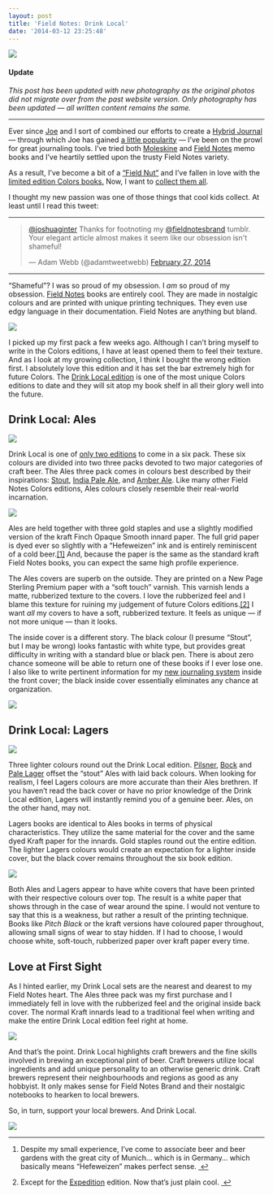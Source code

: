 ```yaml
---
layout: post
title: 'Field Notes: Drink Local'
date: '2014-03-12 23:25:48'
---
```



![](/media/images/2014/Jul/P7120059.jpg)

#### Update
*This post has been updated with new photography as the original photos did not migrate over from the past website version. Only photography has been updated — all written content remains the same.*

---

<p data-preserve-html-node="true">Ever since <a data-preserve-html-node="true" href="http://jwie.be">Joe</a> and I sort of combined our efforts to create a <a data-preserve-html-node="true" href="http://www.thenewsprint.co//the-hybrid-journal">Hybrid Journal</a> — through which Joe has gained <a data-preserve-html-node="true" href="http://shawnblanc.net/2014/03/reporter-day-one-and-launch-center-pro/">a little popularity</a> — I’ve been on the prowl for great journaling tools. I’ve tried both <a data-preserve-html-node="true" href="http://shop.moleskine.com/en-us/notebooks-journals/cahier/">Moleskine</a> and <a data-preserve-html-node="true" href="http://fieldnotesbrand.com">Field Notes</a> memo books and I’ve heartily settled upon the trusty Field Notes variety. </p>

<p data-preserve-html-node="true">As a result, I’ve become a bit of a <a data-preserve-html-node="true" href="http://www.fieldnuts.com">“Field Nut”</a> and I’ve fallen in love with the <a data-preserve-html-node="true" href="http://fieldnotesbrand.com/colors/">limited edition Colors books.</a> Now, I want to <a data-preserve-html-node="true" href="http://www.thenewsprint.co//a-guide-to-collecting-field-notes-colors">collect them all</a>.</p>

<p data-preserve-html-node="true">I thought my new passion was one of those things that cool kids collect. At least until I read this tweet:</p>

<hr data-preserve-html-node="true">

<blockquote data-preserve-html-node="true" class="twitter-tweet" lang="en"><p data-preserve-html-node="true"><a data-preserve-html-node="true" href="https://twitter.com/joshuaginter">@joshuaginter</a> Thanks for footnoting my <a data-preserve-html-node="true" href="https://twitter.com/FieldNotesBrand">@fieldnotesbrand</a> tumblr. Your elegant article almost makes it seem like our obsession isn't shameful!</p>— Adam Webb (@adamtweetwebb) <a data-preserve-html-node="true" href="https://twitter.com/adamtweetwebb/statuses/439160945051725824">February 27, 2014</a></blockquote>

<script data-preserve-html-node="true" async="" src="//platform.twitter.com/widgets.js" charset="utf-8"></script>

<hr data-preserve-html-node="true">

<p data-preserve-html-node="true">“Shameful”? I was so proud of my obsession. I <em data-preserve-html-node="true">am</em> so proud of my obsession. <a data-preserve-html-node="true" href="http://fieldnotesbrand.com">Field Notes</a> books are entirely cool. They are made in nostalgic colours and are printed with unique printing techniques. They even use edgy language in their documentation. Field Notes are anything but bland.</p>

![](/media/images/2014/Jul/P7120049.jpg)

<p data-preserve-html-node="true">I picked up my first pack a few weeks ago. Although I can’t bring myself to write in the Colors editions, I have at least opened them to feel their texture. And as I look at my growing collection, I think I bought the wrong edition first. I absolutely love this edition and it has set the bar extremely high for future Colors. The <a data-preserve-html-node="true" href="http://fieldnotesbrand.com/colors/drink/">Drink Local edition</a> is one of the most unique Colors editions to date and they will sit atop my book shelf in all their glory well into the future. </p>

<h2 data-preserve-html-node="true">Drink Local: Ales</h2>

![](/media/images/2014/Jul/P7120078.jpg)

<p data-preserve-html-node="true">Drink Local is one of <a data-preserve-html-node="true" href="http://fieldnotesbrand.com/colors/crop/">only two editions</a> to come in a six pack. These six colours are divided into two three packs devoted to two major categories of craft beer. The Ales three pack comes in colours best described by their inspirations: <a data-preserve-html-node="true" href="http://en.wikipedia.org/wiki/Stout_ale">Stout</a>, <a data-preserve-html-node="true" href="http://en.wikipedia.org/wiki/India_pale_ale">India Pale Ale</a>, and <a data-preserve-html-node="true" href="http://en.wikipedia.org/wiki/Amber_Ale#Amber_ale">Amber Ale</a>. Like many other Field Notes Colors editions, Ales colours closely resemble their real-world incarnation. </p>

![](/media/images/2014/Jul/P7120057.jpg)

<p data-preserve-html-node="true">Ales are held together with three gold staples and use a slightly modified version of the kraft Finch Opaque Smooth innard paper. The full grid paper is dyed ever so slightly with a “Hefeweizen” ink and is entirely reminiscent of a cold beer.<a data-preserve-html-node="true" href="#fn:1" id="fnref:1" title="see footnote" class="footnote">[1]</a> And, because the paper is the same as the standard kraft Field Notes books, you can expect the same high profile experience. </p><p data-preserve-html-node="true">The Ales covers are superb on the outside. They are printed on a New Page Sterling Premium paper with a “soft touch” varnish. This varnish lends a matte, rubberized texture to the covers. I love the rubberized feel and I blame this texture for ruining my judgement of future Colors editions.<a data-preserve-html-node="true" href="#fn:2" id="fnref:2" title="see footnote" class="footnote">[2]</a> I want <em data-preserve-html-node="true">all</em> my covers to have a soft, rubberized texture. It feels as unique — if not more unique — than it looks.</p><p data-preserve-html-node="true">The inside cover is a different story. The black colour (I presume “Stout”, but I may be wrong) looks fantastic with white type, but provides great difficulty in writing with a standard blue or black pen. There is about zero chance someone will be able to return one of these books if I ever lose one. I also like to write pertinent information for my <a data-preserve-html-node="true" href="e-hybrid-journal">new journaling system</a> inside the front cover; the black inside cover essentially eliminates any chance at organization.</p>

![](/media/images/2014/Jul/P7120091.jpg)

<h2 data-preserve-html-node="true">Drink Local: Lagers</h2>

![](/media/images/2014/Jul/P7120067.jpg)

<p data-preserve-html-node="true">Three lighter colours round out the Drink Local edition. <a data-preserve-html-node="true" href="http://en.wikipedia.org/wiki/Pilsner">Pilsner</a>, <a data-preserve-html-node="true" href="http://en.wikipedia.org/wiki/Bock">Bock</a> and <a data-preserve-html-node="true" href="http://en.wikipedia.org/wiki/Pale_Lager">Pale Lager</a> offset the “stout” Ales with laid back colours. When looking for realism, I feel Lagers colours are more accurate than their Ales brethren. If you haven’t read the back cover or have no prior knowledge of the Drink Local edition, Lagers will instantly remind you of a genuine beer. Ales, on the other hand, may not. </p><p data-preserve-html-node="true">Lagers books are identical to Ales books in terms of physical characteristics. They utilize the same material for the cover and the same dyed Kraft paper for the innards. Gold staples round out the entire edition. The lighter Lagers colours would create an expectation for a lighter inside cover, but the black cover remains throughout the six book edition. </p>

![](/media/images/2014/Jul/P7120104.jpg)

<p data-preserve-html-node="true">Both Ales and Lagers appear to have white covers that have been printed with their respective colours over top. The result is a white paper that shows through in the case of wear around the spine. I would not venture to say that this is a weakness, but rather a result of the printing technique. Books like <em data-preserve-html-node="true">Pitch Black</em> or the kraft versions have coloured paper throughout, allowing small signs of wear to stay hidden. If I had to choose, I would choose white, soft-touch, rubberized paper over kraft paper every time.</p><h2 data-preserve-html-node="true">Love at First Sight</h2><p data-preserve-html-node="true">As I hinted earlier, my Drink Local sets are the nearest and dearest to my Field Notes heart. The Ales three pack was my first purchase and I immediately fell in love with the rubberized feel and the original inside back cover. The normal Kraft innards lead to a traditional feel when writing and make the entire Drink Local edition feel right at home.</p>

![](/media/images/2014/Jul/P7120097.jpg)

<p data-preserve-html-node="true">And that’s the point. Drink Local highlights craft brewers and the fine skills involved in brewing an exceptional pint of beer. Craft brewers utilize local ingredients and add unique personality to an otherwise generic drink. Craft brewers represent their neighbourhoods and regions as good as any hobbyist. It only makes sense for Field Notes Brand and their nostalgic notebooks to hearken to local brewers.</p><p data-preserve-html-node="true">So, in turn, support your local brewers. And Drink Local.</p>

![](/media/images/2014/Jul/P7120054.jpg)

<div data-preserve-html-node="true" class="footnotes">
<hr data-preserve-html-node="true">
<ol data-preserve-html-node="true">

<li data-preserve-html-node="true" id="fn:1">
<p data-preserve-html-node="true">Despite my small experience, I’ve come to associate beer and beer gardens with the great city of Munich… which is in Germany… which basically means “Hefeweizen” makes perfect sense. <a data-preserve-html-node="true" href="#fnref:1" title="return to article" class="reversefootnote">&nbsp;↩</a></p>
</li>

<li data-preserve-html-node="true" id="fn:2">
<p data-preserve-html-node="true">Except for the <a data-preserve-html-node="true" href="http://fieldnotesbrand.com/colors/expedition/">Expedition</a> edition. Now that’s just plain cool.  <a data-preserve-html-node="true" href="#fnref:2" title="return to article" class="reversefootnote">&nbsp;↩</a></p>
</li>

</ol>
</div>